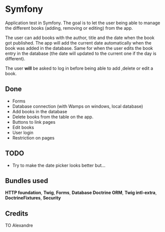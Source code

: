 # Symfony

Application test in Symfony. The goal is to let the user being able to manage the different books (adding, removing or editing) from the app. 

The user can add books with the author, title and the date when the book got published. The app will add the current date automatically when the book was added in the database. Same for when the user edits the book entry in the database (the date will updated to the current one if the day is different).

The user **will** be asked to log in before being able to add ,delete or edit a book.

## Done

- Forms
- Database connection (with Wamps on windows, local database)
- Add books in the database
- Delete books from the table on the app.
- Buttons to link pages
- Edit books
- User login
- Restriction on pages

## TODO

- Try to make the date picker looks better but...

## Bundles used

**HTTP foundation**, **Twig**, **Forms**, **Database Doctrine ORM**, **Twig intl-extra**, **DoctrineFixtures**, **Security**

## Credits

TO Alexandre
